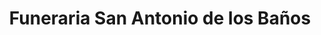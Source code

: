 ---
title: "Funeraria San Antonio de los Baños"
url: /san-antonio-de-los-banos/funeraria-san-antonio-de-los-banos/
shop: Bestattungen
---